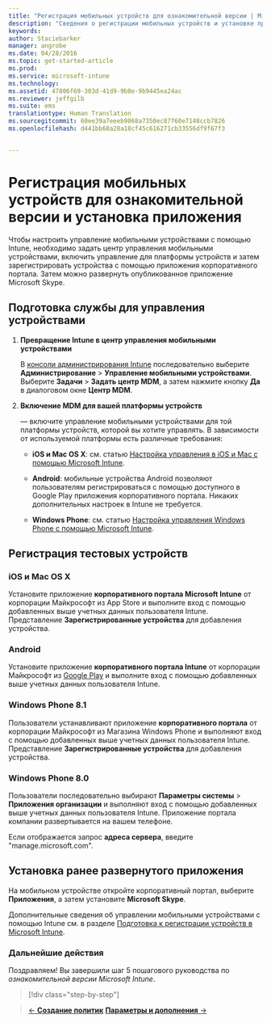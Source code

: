 ```yaml
---
title: "Регистрация мобильных устройств для ознакомительной версии | Microsoft Intune"
description: "Сведения о регистрации мобильных устройств и установке приложений при использовании бесплатной 30-дневной ознакомительной версии Intune"
keywords: 
author: Staciebarker
manager: angrobe
ms.date: 04/28/2016
ms.topic: get-started-article
ms.prod: 
ms.service: microsoft-intune
ms.technology: 
ms.assetid: 47806f69-303d-41d9-9b0e-9b9445ea24ac
ms.reviewer: jeffgilb
ms.suite: ems
translationtype: Human Translation
ms.sourcegitcommit: 60ee39a7eeeb9068a7350ec87f60e7148ccb7826
ms.openlocfilehash: d441bb68a28a18cf45c616271cb33556df9f67f3


---
```


# Регистрация мобильных устройств для ознакомительной версии и установка приложения
Чтобы настроить управление мобильными устройствами с помощью Intune, необходимо задать центр управления мобильными устройствами, включить управление для платформы устройств и затем зарегистрировать устройства с помощью приложения корпоративного портала. Затем можно развернуть опубликованное приложение Microsoft Skype.

## Подготовка службы для управления устройствами

1.  **Превращение Intune в центр управления мобильными устройствами**

    В [консоли администрирования Intune](https://manage.microsoft.com/) последовательно выберите **Администрирование** &gt; **Управление мобильными устройствами**. Выберите **Задачи** > **Задать центр MDM**, а затем нажмите кнопку **Да** в диалоговом окне **Центр MDM**.

2.  **Включение MDM для вашей платформы устройств**

    — включите управление мобильными устройствами для той платформы устройств, которой вы хотите управлять. В зависимости от используемой платформы есть различные требования:

    -   **iOS и Mac OS X**: см. статью [Настройка управления в iOS и Mac с помощью Microsoft Intune](/Intune/Deploy-Use/set-up-ios-and-mac-management-with-microsoft-intune).

    -   **Android**: мобильные устройства Android позволяют пользователям регистрироваться с помощью доступного в Google Play приложения корпоративного портала. Никаких дополнительных настроек в Intune не требуется.

    -   **Windows Phone**: см. статью [Настройка управления Windows Phone с помощью Microsoft Intune](/Intune/Deploy-Use/set-up-windows-phone-management-with-microsoft-intune).

## Регистрация тестовых устройств

### iOS и Mac OS X
Установите приложение **корпоративного портала Microsoft Intune** от корпорации Майкрософт из App Store и выполните вход с помощью добавленных выше учетных данных пользователя Intune. Представление **Зарегистрированные устройства** для добавления устройства.

### Android
Установите приложение **корпоративного портала Intune** от корпорации Майкрософт из [Google Play](http://go.microsoft.com/fwlink/p/?LinkId=386612) и выполните вход с помощью добавленных выше учетных данных пользователя Intune.

### Windows Phone 8.1
Пользователи устанавливают приложение **корпоративного портала** от корпорации Майкрософт из Магазина Windows Phone и выполняют вход с помощью добавленных выше учетных данных пользователя Intune.  Представление **Зарегистрированные устройства** для добавления устройства.

 ### Windows Phone 8.0
 Пользователи последовательно выбирают **Параметры системы** &gt; **Приложения организации** и выполняют вход с помощью добавленных выше учетных данных пользователя Intune. Приложение портала компании развертывается на вашем телефоне.

Если отображается запрос **адреса сервера**, введите "manage.microsoft.com".


## Установка ранее развернутого приложения
На мобильном устройстве откройте корпоративный портал, выберите **Приложения**, а затем установите **Microsoft Skype**.

Дополнительные сведения об управлении мобильными устройствами с помощью Intune см. в разделе [Подготовка к регистрации устройств в Microsoft Intune](/Intune/deploy-use/get-ready-to-enroll-devices-in-microsoft-intune).

### Дальнейшие действия
Поздравляем! Вы завершили шаг 5 пошагового руководства по *ознакомительной версии Microsoft Intune*.

>[!div class="step-by-step"]

>[&larr; **Создание политик**](.\get-started-with-a-30-day-trial-of-microsoft-intune-step-4.md) [**Параметры и дополнения** &rarr;](.\get-started-with-a-30-day-trial-of-microsoft-intune-step-6.md)  



<!--HONumber=Jul16_HO4-->


